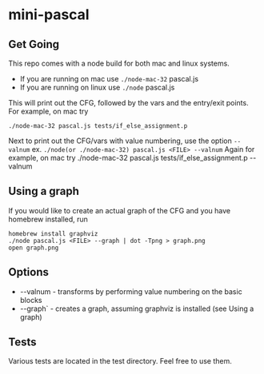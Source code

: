 # mini-pascal

## Get Going
This repo comes with a node build for both mac and linux systems.

* If you are running on mac use `./node-mac-32` pascal.js <FILE>
* If you are running on linux use `./node` pascal.js <FILE>

This will print out the CFG, followed by the vars and the entry/exit points.
For example, on mac try
```
./node-mac-32 pascal.js tests/if_else_assignment.p
```

Next to print out the CFG/vars with value numbering, use the option `--valnum`
ex.
`./node(or ./node-mac-32) pascal.js <FILE> --valnum`
Again for example, on mac try
./node-mac-32 pascal.js tests/if_else_assignment.p --valnum


## Using a graph
If you would like to create an actual graph of the CFG and you have homebrew installed,
run
```
homebrew install graphviz
./node pascal.js <FILE> --graph | dot -Tpng > graph.png
open graph.png
```

## Options
* --valnum - transforms by performing value numbering on the basic blocks
* --graph` - creates a graph, assuming graphviz is installed (see Using a graph)

## Tests
Various tests are located in the test directory. Feel free to use them.



